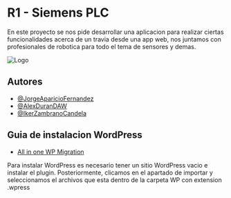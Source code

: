 # R1 - Siemens PLC

En este proyecto se nos pide desarrollar una aplicacion para realizar ciertas funcionalidades acerca de un travia desde una app web, nos juntamos con profesionales de robotica para todo el tema de sensores y demas.

![Logo](./logo.png)

## Autores

- [@JorgeAparicioFernandez](https://github.com/JorgeAparicioFernandez)
- [@AlexDuranDAW](https://github.com/AlexDuranRodriguezDAW)
- [@IkerZambranoCandela](https://github.com/IkerZambranoCandela)

## Guia de instalacion WordPress

- [All in one WP Migration](https://wordpress.org/plugins/all-in-one-wp-migration/)

Para instalar WordPress es necesario tener un sitio WordPress vacio e instalar el plugin. Posteriormente, clicamos en el apartado de importar y seleccionamos el archivos que esta dentro de la carpeta WP con extension .wpress

